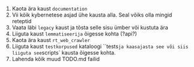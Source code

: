 1. Kaota ära kaust `documentation`
2. Vii kõik kybernetese asjad ühe kausta alla. Seal võiks olla mingid reteptid
3. Vaata läbi `legacy` kaust ja tõsta selle sisu ümber või kustuta ära
4. Liiguta kaust `lemmatiseerija` õigesse kohta (?api?)
5. Kaota ära kaust `rt_web_crawler`
6. Liiguta kaust `testkorpused` kataloogi ``tests` ja kaasajasta see või siis liiguta see `scripts` kausta õigesse kohta. 
7. Lahenda kõik muud TODO.md failid

